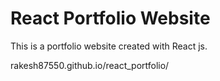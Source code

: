 # React Portfolio Website

This is a portfolio website created with React js.

rakesh87550.github.io/react_portfolio/
